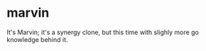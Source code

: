 # marvin

It's Marvin; it's a synergy clone, but this time with slighly more go
knowledge behind it.
